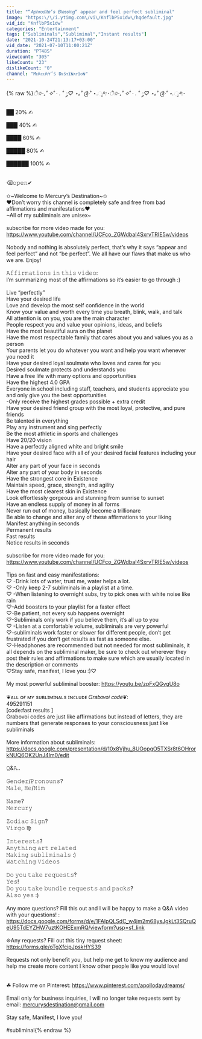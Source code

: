 ```yaml
---
title: "“𝐴𝑝ℎ𝑟𝑜𝑑𝑖𝑡𝑒’𝑠 𝐵𝑙𝑒𝑠𝑠𝑖𝑛𝑔“ appear and feel perfect 𝚜𝚞𝚋𝚕𝚒𝚖𝚒𝚗𝚊𝚕"
image: "https:\/\/i.ytimg.com\/vi\/KnflbP5x1dw\/hqdefault.jpg"
vid_id: "KnflbP5x1dw"
categories: "Entertainment"
tags: ["Subliminals","Subliminal","Instant results"]
date: "2021-10-24T21:13:17+03:00"
vid_date: "2021-07-10T11:00:21Z"
duration: "PT48S"
viewcount: "305"
likeCount: "23"
dislikeCount: "0"
channel: "Mᴇʀᴄᴜʀʏ’s Dᴇsᴛɪɴᴀᴛɪᴏɴ"
---
```

{% raw %}*ੈ✩‧₊˚ ✧˚ · . ˚ ༘♡ ⋆｡˚ ༊*·˚ ⋆.ೃ࿔*:･*ੈ✩‧₊˚ ✧˚ · . ˚ ༘♡ ⋆｡˚ ༊*·˚ ⋆.ೃ࿔*:･<br /><br />██ 20% ✍︎︎<br /><br />███ 40% ✍︎︎<br /><br />████ 60% ✍︎︎<br /><br />█████ 80% ✍︎︎<br /><br />██████ 100% ✍︎︎<br /><br />            <br /> ⌫𝚘𝚙𝚎𝚗✔︎<br /><br />✩~Welcome to Mercury’s Destination~✩<br />♥︎Don’t worry this channel is completely safe and free from bad affirmations and manifestations♥︎<br />~All of my subliminals are unisex~<br /><br />subscribe for more video made for you: <a rel="nofollow" target="blank" href="https://www.youtube.com/channel/UCFco_ZGWdbaI4SxrvTRIE5w/videos">https://www.youtube.com/channel/UCFco_ZGWdbaI4SxrvTRIE5w/videos</a><br /><br />Nobody and nothing is absolutely perfect, that’s why it says “appear and feel perfect” and not  “be perfect”. We all have our flaws that make us who we are. Enjoy! <br /><br />𝙰𝚏𝚏𝚒𝚛𝚖𝚊𝚝𝚒𝚘𝚗𝚜 𝚒𝚗 𝚝𝚑𝚒𝚜 𝚟𝚒𝚍𝚎𝚘:<br />I’m summarizing most of the affirmations so it’s easier to go through :)<br /><br />Live “perfectly”<br />Have your desired life<br />Love and develop the most self confidence in the world<br />Know your value and worth every time you breath, blink, walk, and talk<br />All attention is on you, you are the main character <br />People respect you and value your opinions, ideas, and beliefs <br />Have the most beautiful aura on the planet<br />Have the most respectable family that cares about you and values you as a person<br />Your parents let you do whatever you want and help you want whenever you need it<br />Have your desired loyal soulmate who loves and cares for you<br />Desired soulmate protects and understands you<br />Have a free life with many options and opportunities <br />Have the highest 4.0 GPA <br />Everyone in school including staff, teachers, and students appreciate you and only give you the best opportunities <br />-Only receive the highest grades possible + extra credit<br />Have your desired friend group with the most loyal, protective, and pure friends<br />Be talented in everything<br />Play any instrument and sing perfectly <br />Be the most athletic in sports and challenges<br />Have 20/20 vision<br />Have a perfectly aligned white and bright smile<br /> Have your desired face with all of your desired facial features including your hair<br />Alter any part of your face in seconds<br />Alter any part of your body in seconds<br />Have the strongest core in Existence <br />Maintain speed, grace, strength, and agility<br />Have the most clearest skin in Existence <br />Look effortlessly gorgeous and stunning from sunrise to sunset<br />Have an endless supply of money in all forms <br />Never run out of money, basically become a trillionare<br />Be able to change and alter any of these affirmations to your liking <br />Manifest anything in seconds<br />Permanent results <br />Fast results <br />Notice results in seconds<br /><br />subscribe for more video made for you: <a rel="nofollow" target="blank" href="https://www.youtube.com/channel/UCFco_ZGWdbaI4SxrvTRIE5w/videos">https://www.youtube.com/channel/UCFco_ZGWdbaI4SxrvTRIE5w/videos</a><br /><br />Tips on fast and easy manifestations:<br />    ♡ -Drink lots of water, trust me, water helps a lot.<br />    ♡ -Only keep 2-7 subliminals in a playlist at a time.<br />    ♡ -When listening to overnight subs, try to pick ones with white noise like rain<br />    ♡-Add boosters to your playlist for a faster effect<br />    ♡-Be patient, not every sub happens overnight<br />    ♡-Subliminals only work if you believe them, it’s all up to you   <br />♡ -Listen at a comfortable volume, subliminals are very powerful<br />   ♡-subliminals work faster or slower for different people, don’t get frustrated if you don’t get results as fast as someone else.<br />    ♡-Headphones are recommended but not needed for most subliminals, it all depends on the subliminal maker, be sure to check out wherever they post their rules and affirmations to make sure which are usually located in the description or comments<br />                ♡Stay safe, manifest, I love you :)♡<br /><br />My most powerful subliminal booster: <a rel="nofollow" target="blank" href="https://youtu.be/zpFxQGvgU8o">https://youtu.be/zpFxQGvgU8o</a><br /><br />❦ᴀʟʟ ᴏғ ᴍʏ sᴜʙʟɪᴍɪɴᴀʟs ɪɴᴄʟᴜᴅᴇ 𝐺𝑟𝑎𝑏𝑜𝑣𝑜𝑖 𝑐𝑜𝑑𝑒❦:<br />495291151<br />[code:fast results ]<br />Grabovoi codes are just like affirmations but instead of letters, they are numbers that generate responses to your consciousness just like subliminals<br /><br />More information about subliminals: <a rel="nofollow" target="blank" href="https://docs.google.com/presentation/d/10x8Vjhu_8UOopgO5TXSr8t6OHrorkNUQ6OK2UnJ4lm0/edit">https://docs.google.com/presentation/d/10x8Vjhu_8UOopgO5TXSr8t6OHrorkNUQ6OK2UnJ4lm0/edit</a><br /><br />𝚀&amp;𝙰..<br /><br />𝙶𝚎𝚗𝚍𝚎𝚛/𝙿𝚛𝚘𝚗𝚘𝚞𝚗𝚜?<br />𝙼𝚊𝚕𝚎, 𝙷𝚎/𝙷𝚒𝚖<br /><br />𝙽𝚊𝚖𝚎?<br />𝙼𝚎𝚛𝚌𝚞𝚛𝚢<br /><br />𝚉𝚘𝚍𝚒𝚊𝚌 𝚂𝚒𝚐𝚗?<br />𝚅𝚒𝚛𝚐𝚘 ♍︎<br /> <br />𝙸𝚗𝚝𝚎𝚛𝚎𝚜𝚝𝚜?<br />𝙰𝚗𝚢𝚝𝚑𝚒𝚗𝚐 𝚊𝚛𝚝 𝚛𝚎𝚕𝚊𝚝𝚎𝚍<br />𝙼𝚊𝚔𝚒𝚗𝚐 𝚜𝚞𝚋𝚕𝚒𝚖𝚒𝚗𝚊𝚕𝚜 :)<br />𝚆𝚊𝚝𝚌𝚑𝚒𝚗𝚐 𝚅𝚒𝚍𝚎𝚘𝚜<br /><br />𝙳𝚘 𝚢𝚘𝚞 𝚝𝚊𝚔𝚎 𝚛𝚎𝚚𝚞𝚎𝚜𝚝𝚜?<br />𝚈𝚎𝚜!<br />𝙳𝚘 𝚢𝚘𝚞 𝚝𝚊𝚔𝚎 𝚋𝚞𝚗𝚍𝚕𝚎 𝚛𝚎𝚚𝚞𝚎𝚜𝚝𝚜 𝚊𝚗𝚍 𝚙𝚊𝚌𝚔𝚜?<br />𝙰𝚕𝚜𝚘 𝚢𝚎𝚜 :)<br /><br />Any more questions? Fill this out and I will be happy to make a Q&amp;A video with your questions! : <a rel="nofollow" target="blank" href="https://docs.google.com/forms/d/e/1FAIpQLSdC_w4jm2m68ysJgkLt3SQruQeU95TdEYZHW7uztKOHEExmRQ/viewform?usp=sf_link">https://docs.google.com/forms/d/e/1FAIpQLSdC_w4jm2m68ysJgkLt3SQruQeU95TdEYZHW7uztKOHEExmRQ/viewform?usp=sf_link</a><br /><br />❊Any requests? Fill out this tiny request sheet: <a rel="nofollow" target="blank" href="https://forms.gle/oTgXfcipJpskHYS39">https://forms.gle/oTgXfcipJpskHYS39</a><br /><br />Requests not only benefit you, but help me get to know my audience and help me create more content I know other people like you would love!<br /><br /><br />☘︎ ︎Follow me on Pinterest: <a rel="nofollow" target="blank" href="https://www.pinterest.com/apollodaydreams/">https://www.pinterest.com/apollodaydreams/</a><br /><br />Email only for business inquiries, I will no longer take requests sent by email: mercurysdestination@gmail.com<br /><br />Stay safe, Manifest, I love you!<br /><br />#subliminal{% endraw %}
